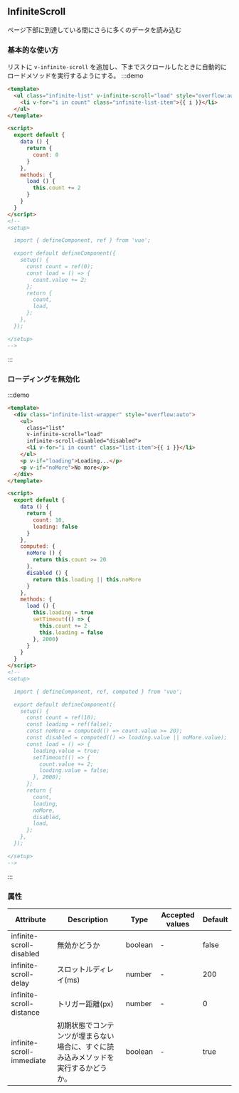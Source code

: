 ## InfiniteScroll

ページ下部に到達している間にさらに多くのデータを読み込む

### 基本的な使い方
リストに `v-infinite-scroll` を追加し、下までスクロールしたときに自動的にロードメソッドを実行するようにする。
:::demo
```html
<template>
  <ul class="infinite-list" v-infinite-scroll="load" style="overflow:auto">
    <li v-for="i in count" class="infinite-list-item">{{ i }}</li>
  </ul>
</template>

<script>
  export default {
    data () {
      return {
        count: 0
      }
    },
    methods: {
      load () {
        this.count += 2
      }
    }
  }
</script>
<!--
<setup>

  import { defineComponent, ref } from 'vue';

  export default defineComponent({
    setup() {
      const count = ref(0);
      const load = () => {
        count.value += 2;
      };
      return {
        count,
        load,
      };
    },
  });

</setup>
-->
```
:::

### ローディングを無効化

:::demo
```html
<template>
  <div class="infinite-list-wrapper" style="overflow:auto">
    <ul>
      class="list"
      v-infinite-scroll="load"
      infinite-scroll-disabled="disabled">
      <li v-for="i in count" class="list-item">{{ i }}</li>
    </ul>
    <p v-if="loading">Loading...</p>
    <p v-if="noMore">No more</p>
  </div>
</template>

<script>
  export default {
    data () {
      return {
        count: 10,
        loading: false
      }
    },
    computed: {
      noMore () {
        return this.count >= 20
      },
      disabled () {
        return this.loading || this.noMore
      }
    },
    methods: {
      load () {
        this.loading = true
        setTimeout(() => {
          this.count += 2
          this.loading = false
        }, 2000)
      }
    }
  }
</script>
<!--
<setup>

  import { defineComponent, ref, computed } from 'vue';

  export default defineComponent({
    setup() {
      const count = ref(10);
      const loading = ref(false);
      const noMore = computed(() => count.value >= 20);
      const disabled = computed(() => loading.value || noMore.value);
      const load = () => {
        loading.value = true;
        setTimeout(() => {
          count.value += 2;
          loading.value = false;
        }, 2000);
      };
      return {
        count,
        loading,
        noMore,
        disabled,
        load,
      };
    },
  });

</setup>
-->
```
:::


### 属性

| Attribute | Description | Type  | Accepted values | Default   |
| -------------- | ------------------------------ | --------- | ------------------------------------ | ------- |
| infinite-scroll-disabled | 無効かどうか           | boolean      | - |false |
| infinite-scroll-delay   | スロットルディレイ(ms)   | number       |   - |200   |
| infinite-scroll-distance| トリガー距離(px) | number   |- |0 |
| infinite-scroll-immediate |初期状態でコンテンツが埋まらない場合に、すぐに読み込みメソッドを実行するかどうか。 | boolean | - |true |
